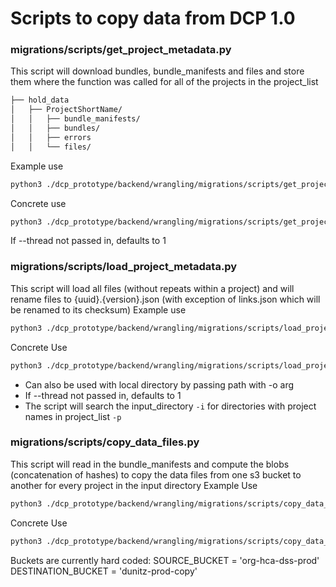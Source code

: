 # Scripts to copy data from DCP 1.0

### migrations/scripts/get_project_metadata.py


This script will download bundles, bundle_manifests and files and store them where the function was called for all of 
the projects in the project_list
```bash
├── hold_data
│   ├── ProjectShortName/
│   │   ├── bundle_manifests/
│   │   ├── bundles/
│   │   ├── errors
│   │   └── files/
```
Example use
```bash
python3 ./dcp_prototype/backend/wrangling/migrations/scripts/get_project_metadata.py -p <project_list> --threads <nthreads>
```
Concrete use
```bash
python3 ./dcp_prototype/backend/wrangling/migrations/scripts/get_project_metadata.py -p ./dcp_prototype/backend/wrangling/migrations/projects.json --threads 20
```
If --thread not passed in, defaults to 1

### migrations/scripts/load_project_metadata.py

This script will load all files (without repeats within a project) and will rename files to {uuid}.{version}.json (with exception of links.json which will be renamed to its checksum)
Example use
```bash
python3 ./dcp_prototype/backend/wrangling/migrations/scripts/load_project_metadata.py -i <input_directory> -o <s3dir> -p <project_list> --threads 20
```
Concrete Use
```bash
python3 ./dcp_prototype/backend/wrangling/migrations/scripts/load_project_metadata.py -i ./hold_data -o https://hca-dcp-one-backup-data.s3.amazonaws.com/dcp-one-copy -p ./dcp_prototype/backend/wrangling/migrations/projects.json -t 20
```
- Can also be used with local directory by passing path with -o arg
- If --thread not passed in, defaults to 1
- The script will search the input_directory `-i` for directories with project names in project_list `-p`

### migrations/scripts/copy_data_files.py
This script will read in the bundle_manifests and compute the blobs (concatenation of hashes) to copy the data files 
from one s3 bucket to another for every project in the input directory 
Example Use
```bash
python3 ./dcp_prototype/backend/wrangling/migrations/scripts/copy_data_files.py -i <input_directory>
```
Concrete Use
```bash
python3 ./dcp_prototype/backend/wrangling/migrations/scripts/copy_data_files.py -i ./hold_data
```
Buckets are currently hard coded:
SOURCE_BUCKET = 'org-hca-dss-prod'
DESTINATION_BUCKET = 'dunitz-prod-copy'


